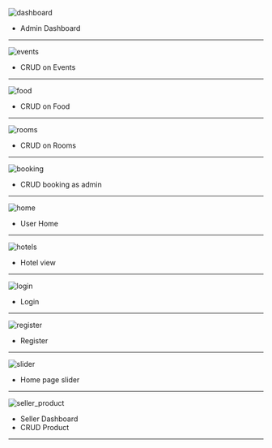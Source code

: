 ![dashboard](https://user-images.githubusercontent.com/47567526/124507024-a37f9580-ddec-11eb-9759-0a83482d94bd.PNG)
- Admin Dashboard
******************************
![events](https://user-images.githubusercontent.com/47567526/124507026-a4b0c280-ddec-11eb-93b3-97bd6a9882a9.PNG)
- CRUD on Events
******************************
![food](https://user-images.githubusercontent.com/47567526/124507029-a5e1ef80-ddec-11eb-8b38-bee7236e6a2e.PNG)
- CRUD on Food
******************************
![rooms](https://user-images.githubusercontent.com/47567526/124507038-aaa6a380-ddec-11eb-9119-bcd82627ae6d.PNG)
- CRUD on Rooms
******************************
![booking](https://user-images.githubusercontent.com/47567526/124507041-ac706700-ddec-11eb-9acc-3fb708af7b59.PNG)
- CRUD booking as admin
******************************
![home](https://user-images.githubusercontent.com/47567526/124507076-c01bcd80-ddec-11eb-9321-5778bae9a646.PNG)
- User Home
******************************
![hotels](https://user-images.githubusercontent.com/47567526/124507079-c14cfa80-ddec-11eb-99e8-be54da34481a.PNG)
- Hotel view
******************************
![login](https://user-images.githubusercontent.com/47567526/124507084-c27e2780-ddec-11eb-8775-c92321df8a54.PNG)
- Login 
******************************
![register](https://user-images.githubusercontent.com/47567526/124507090-c316be00-ddec-11eb-8dd6-f5e912e4c8fa.PNG)
- Register
******************************
![slider](https://user-images.githubusercontent.com/47567526/124507092-c4e08180-ddec-11eb-8d08-f62175e86847.PNG)
- Home page slider
******************************
![seller_product](https://user-images.githubusercontent.com/47567526/124507096-c611ae80-ddec-11eb-99cf-fd428573f7a3.PNG)
- Seller Dashboard 
- CRUD Product
******************************
